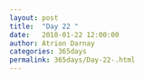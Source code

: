 ```yaml
---
layout: post  
title:  "Day 22 "  
date:   2018-01-22 12:00:00  
author: Atrion Darnay  
categories: 365days
permalink: 365days/Day-22-.html  
---
```

